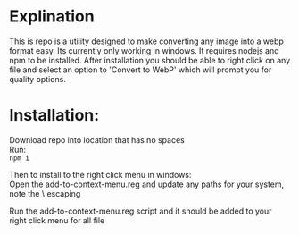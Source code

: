 # Explination
This is repo is a utility designed to make converting any image into a webp format easy.
Its currently only working in windows. It requires nodejs and npm to be installed.
After installation you should be able to right click on any file and select an option to 'Convert to WebP' which will prompt you for quality options.

# Installation:
Download repo into location that has no spaces   
Run:  
```npm i```

Then to install to the right click menu in windows:  
Open the add-to-context-menu.reg and update any paths for your system, note the \ escaping

Run the add-to-context-menu.reg script and it should be added to your right click menu for all file